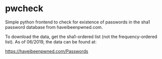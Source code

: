 # pwcheck
Simple python frontend to check for existence of passwords in the sha1 password database from haveibeenpwned.com.

To download the data, get the sha1-ordered list (not the frequency-ordered list). As of 06/2019, the data can be
found at:

https://haveibeenpwned.com/Passwords

